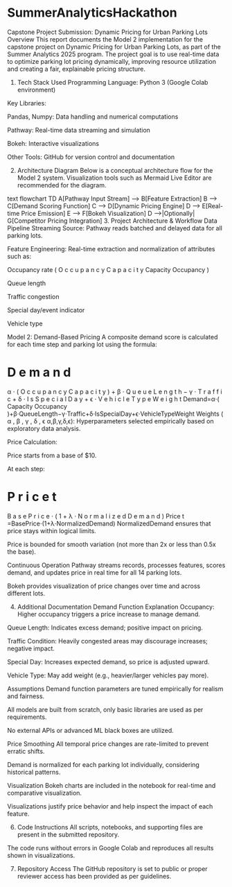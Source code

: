 # SummerAnalyticsHackathon
Capstone Project Submission: Dynamic Pricing for Urban Parking Lots
Overview
This report documents the Model 2 implementation for the capstone project on Dynamic Pricing for Urban Parking Lots, as part of the Summer Analytics 2025 program. The project goal is to use real-time data to optimize parking lot pricing dynamically, improving resource utilization and creating a fair, explainable pricing structure.

1. Tech Stack Used
Programming Language: Python 3 (Google Colab environment)

Key Libraries:

Pandas, Numpy: Data handling and numerical computations

Pathway: Real-time data streaming and simulation

Bokeh: Interactive visualizations

Other Tools: GitHub for version control and documentation

2. Architecture Diagram
Below is a conceptual architecture flow for the Model 2 system. Visualization tools such as Mermaid Live Editor are recommended for the diagram.

text
flowchart TD
    A[Pathway Input Stream] --> B[Feature Extraction]
    B --> C[Demand Scoring Function]
    C --> D[Dynamic Pricing Engine]
    D --> E[Real-time Price Emission]
    E --> F[Bokeh Visualization]
    D -->|Optionally| G[Competitor Pricing Integration]
3. Project Architecture & Workflow
Data Pipeline
Streaming Source: Pathway reads batched and delayed data for all parking lots.

Feature Engineering: Real-time extraction and normalization of attributes such as:

Occupancy rate (
O
c
c
u
p
a
n
c
y
C
a
p
a
c
i
t
y
Capacity
Occupancy
 )

Queue length

Traffic congestion

Special day/event indicator

Vehicle type

Model 2: Demand-Based Pricing
A composite demand score is calculated for each time step and parking lot using the formula:

D
e
m
a
n
d
=
α
⋅
(
O
c
c
u
p
a
n
c
y
C
a
p
a
c
i
t
y
)
+
β
⋅
Q
u
e
u
e
L
e
n
g
t
h
−
γ
⋅
T
r
a
f
f
i
c
+
δ
⋅
I
s
S
p
e
c
i
a
l
D
a
y
+
ϵ
⋅
V
e
h
i
c
l
e
T
y
p
e
W
e
i
g
h
t
Demand=α⋅( 
Capacity
Occupancy
 )+β⋅QueueLength−γ⋅Traffic+δ⋅IsSpecialDay+ϵ⋅VehicleTypeWeight
Weights (
α
,
β
,
γ
,
δ
,
ϵ
α,β,γ,δ,ϵ): Hyperparameters selected empirically based on exploratory data analysis.

Price Calculation:

Price starts from a base of $10.

At each step:

P
r
i
c
e
t
=
B
a
s
e
P
r
i
c
e
⋅
(
1
+
λ
⋅
N
o
r
m
a
l
i
z
e
d
D
e
m
a
n
d
)
Price 
t
 =BasePrice⋅(1+λ⋅NormalizedDemand)
NormalizedDemand ensures that price stays within logical limits.

Price is bounded for smooth variation (not more than 2x or less than 0.5x the base).

Continuous Operation
Pathway streams records, processes features, scores demand, and updates price in real time for all 14 parking lots.

Bokeh provides visualization of price changes over time and across different lots.

4. Additional Documentation
Demand Function Explanation
Occupancy: Higher occupancy triggers a price increase to manage demand.

Queue Length: Indicates excess demand; positive impact on pricing.

Traffic Condition: Heavily congested areas may discourage increases; negative impact.

Special Day: Increases expected demand, so price is adjusted upward.

Vehicle Type: May add weight (e.g., heavier/larger vehicles pay more).

Assumptions
Demand function parameters are tuned empirically for realism and fairness.

All models are built from scratch, only basic libraries are used as per requirements.

No external APIs or advanced ML black boxes are utilized.

Price Smoothing
All temporal price changes are rate-limited to prevent erratic shifts.

Demand is normalized for each parking lot individually, considering historical patterns.

Visualization
Bokeh charts are included in the notebook for real-time and comparative visualization.

Visualizations justify price behavior and help inspect the impact of each feature.

6. Code Instructions
All scripts, notebooks, and supporting files are present in the submitted repository.

The code runs without errors in Google Colab and reproduces all results shown in visualizations.

7. Repository Access
The GitHub repository is set to public or proper reviewer access has been provided as per guidelines.
